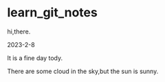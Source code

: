 # learn_git_notes

hi,there.

2023-2-8

It is a fine day tody.

There are some cloud in the sky,but the sun is sunny.
